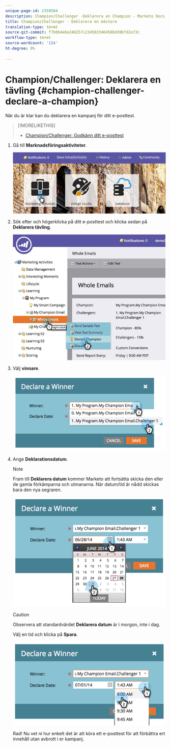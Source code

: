```yaml
---
unique-page-id: 2359584
description: Champion/Challenger -Deklarera en Champion - Marketo Docs - Produktdokumentation
title: Champion/Challenger - Deklarera en mästare
translation-type: tm+mt
source-git-commit: f7b0b4ebe248257c234503346458bd38bfd2e73c
workflow-type: tm+mt
source-wordcount: '124'
ht-degree: 0%

---
```



# Champion/Challenger: Deklarera en tävling {#champion-challenger-declare-a-champion}

När du är klar kan du deklarera en kampanj för ditt e-posttest.

>[!MORELIKETHIS]
>
>* [Champion/Challenger: Godkänn ditt e-posttest](champion-challenger-approve-your-email-test.md)


1. Gå till **Marknadsföringsaktiviteter**.

   ![](assets/login-marketing-activities-2.png)

1. Sök efter och högerklicka på ditt e-posttest och klicka sedan på **Deklarera tävling**.

   ![](assets/champion4.jpg)

1. Välj **vinnare**.

   ![](assets/image2014-9-15-13-3a33-3a33.png)

1. Ange **Deklarationsdatum**.

   >[!NOTE]
   >
   >Fram till **Deklarera datum** kommer Marketo att fortsätta skicka den eller de gamla förkämparna och utmanarna. När datum/tid är nådd skickas bara den nya segraren.

   ![](assets/image2014-9-15-13-3a33-3a47.png)

   >[!CAUTION]
   >
   >Observera att standardvärdet **Deklarera datum** är i morgon, inte i dag.

   Välj en tid och klicka på **Spara**.

   ![](assets/image2014-9-15-13-3a33-3a56.png)

   Rad! Nu vet ni hur enkelt det är att köra ett e-posttest för att förbättra ert innehåll utan avbrott i er kampanj.
